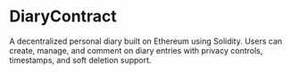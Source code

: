 # DiaryContract
A decentralized personal diary built on Ethereum using Solidity. Users can create, manage, and comment on diary entries with privacy controls, timestamps, and soft deletion support.
